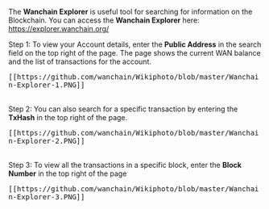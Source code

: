 The **Wanchain Explorer** is useful tool for searching for information on the Blockchain. You can access the **Wanchain Explorer** here: https://explorer.wanchain.org/

Step 1: To view your Account details, enter the **Public Address** in the search field on the top right of the page. The page shows the current WAN balance and the list of transactions for the account.

<kbd>
[[https://github.com/wanchain/Wikiphoto/blob/master/Wanchain-Explorer-1.PNG]]
</kbd>

<br>
<br>
 
Step 2: You can also search for a specific transaction by entering the **TxHash** in the top right of the page. 

<kbd>
[[https://github.com/wanchain/Wikiphoto/blob/master/Wanchain-Explorer-2.PNG]]
</kbd>

<br>
<br>

Step 3: To view all the transactions in a specific block, enter the **Block Number** in the top right of the page

<kbd>
[[https://github.com/wanchain/Wikiphoto/blob/master/Wanchain-Explorer-3.PNG]]
</kbd>

<br>
<br>
